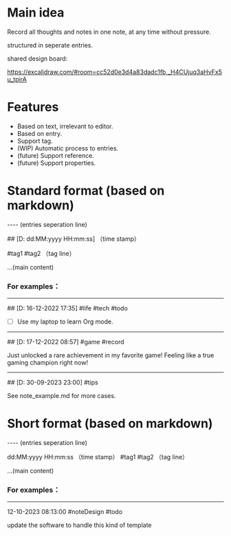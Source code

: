 # Main idea
Record all thoughts and notes in one note, at any time without pressure.

structured in seperate entries.


shared design board: 

https://excalidraw.com/#room=cc52d0e3d4a83dadc1fb,_H4CUjuq3aHvFx5u_tpirA

# Features
- Based on text, irrelevant to editor.
- Based on entry.
- Support tag.
- (WIP) Automatic process to entries.
- (future) Support reference.
- (future) Support properties.

# Standard format (based on markdown)

\-\-\-\- (entries seperation line)

\#\# [D: dd:MM:yyyy HH:mm:ss]  （time stamp）

 #tag1 #tag2  （tag line）

...(main content)


### For examples：

----
\#\# [D: 16-12-2022 17:35]
 #life #tech #todo

- [ ] Use my laptop to learn Org mode.

----
\#\# [D: 17-12-2022 08:57]
 #game #record

Just unlocked a rare achievement in my favorite game! Feeling like a true gaming champion right now! 

----
\#\# [D: 30-09-2023 23:00]
 #tips

See note_example.md for more cases. 

# Short format (based on markdown)

\-\-\-\- (entries seperation line)

dd:MM:yyyy HH:mm:ss  （time stamp） #tag1 #tag2  （tag line）

...(main content)

### For examples：

----
12-10-2023 08:13:00 #noteDesign #todo

update the software to handle this kind of template